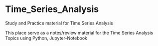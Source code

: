 # Time_Series_Analysis
Study and Practice material for Time Series Analysis

This place serve as a notes/review material for the Time Series Analysis Topics using Python, Jupyter-Notebook
